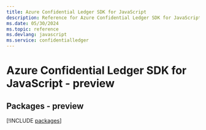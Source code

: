 ```yaml
---
title: Azure Confidential Ledger SDK for JavaScript
description: Reference for Azure Confidential Ledger SDK for JavaScript
ms.date: 05/30/2024
ms.topic: reference
ms.devlang: javascript
ms.service: confidentialledger
---
```

# Azure Confidential Ledger SDK for JavaScript - preview
## Packages - preview
[!INCLUDE [packages](confidential-ledger-index.md)]